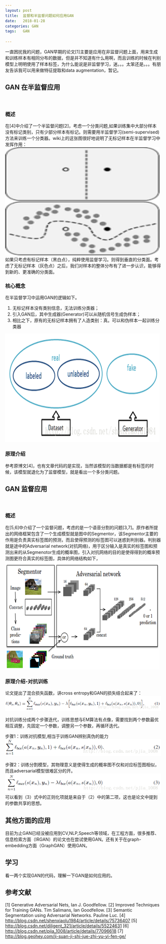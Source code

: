 ```yaml
---
layout:	post
title:	监督和半监督问题如何应用GAN
date:	2018-01-28
categories:	GAN
tags:	GAN

---  
```

一直困扰我的问题，GAN早期的论文[1]主要是应用在非监督问题上面，用来生成和训练样本有相同分布的数据，但是并不知道有什么用啊，而且训练的时候在判别模型上明明使用了样本标签，为什么能说是非监督学习，迷。。。太笨还是。。。有朋友告诉我可以用来做特征提取和data augmentation，暂记。

## GAN 在半监督应用　
　
### 概述

在[4]中介绍了一个半监督问题[2]，考虑一个分类问题,如果训练集中大部分样本没有标记类别，只有少部分样本有标记。则需要用半监督学习(semi-supervised)方法来训练一个分类器。wiki上的这张图很好地说明了无标记样本在半监督学习中发挥作用：
<img src="/assets/images/gan1.png" style="vertical-align: center" height = '350' width = '500'>
如果只考虑有标记样本（黑白点），纯粹使用监督学习。则得到垂直的分类面。考虑了无标记样本（灰色点）之后，我们对样本的整体分布有了进一步认识，能够得到新的、更准确的分类面。

### 核心概念

在半监督学习中运用GAN的逻辑如下。
1. 无标记样本没有类别信息，无法训练分类器；
2. 引入GAN后，其中生成器(Generator)可以从随机信号生成伪样本；
3. 相比之下，原有的无标记样本拥有了人造类别：真。可以和伪样本一起训练分类器
<img src="/assets/images/gan2.png" style="vertical-align: center" height = '350' width = '500'>

### 原理介绍
参考原博文[4]，也有文章代码的是实现，当然该模型的当数据都是有标签的时候，该模型就退化为了监督模型，就是看出一个多分类问题。

## GAN 监督应用　
　
### 概述

在[5,6]中介绍了一个监督问题，考虑的是一个语音分割的问题[3,7]。原作者所提出的网络框架包含了一个生成模型就是图中的Segmentor，该Segmentor主要的作用是负责真实标签图的预测，而且使得预测的标签图可以迷惑到判别器。判别器就是途中的Adversarial network(对抗网络)，用于区分输入是真实的标签图和预测出来的从Segmenotor生成的概率图，引入对抗网络的目的是使得得到的概率预测图更符合真实的标签图，具体的网络结构如下， 
<img src="/assets/images/gan3.png" style="vertical-align: center" height = '350' width = '500'>

### 原理介绍-对抗训练
论文提出了混合损失函数，讲cross entropy和GAN的损失结合起来了：
<img src="/assets/images/ganF1.png">

对抗训练分成两个步骤迭代，训练思想与EM算法有点像，需要找到两个参数最优相互调整，先固定一个参数，调整另一个参数，再循环迭代。　　

步骤1：训练对抗模型,相当于训练GAN辨别真伪的能力
<img src="/assets/images/ganF2.png">

步骤2：训练分割模型，其物理意义是使得生成的概率图不仅和对应标签图相似，而且adversarial模型很难区分的开。
<img src="/assets/images/ganF3.png" >
可以看到（3）式中的正则化项就是来自于（2）中的第二项，这也是论文中提到的参数共享的思想。

## 其他方面的应用

目前为止GAN已经没被应用到CV,NLP,Speech等领域，在工程方面，很多推荐、信息检索方面（IRGAN）的论文也在尝试使用GAN。还有关于在graph-embedding方面（GraphGAN）使用GAN。

## 学习
看一两个实现GAN的代码，理解一下GAN是如何应用的。

## 参考文献
[1] Generative Adversarial Nets, Ian J. Goodfellow. 
[2] Improved Techniques for Training GANs. Tim Salimans, Ian Goodfellow. 
[3] Semantic Segmentation using Adversarial Networks. Pauline Luc.
[4] http://blog.csdn.net/shenxiaolu1984/article/details/75736407
[5] http://blog.csdn.net/diligent_321/article/details/55224631
[6] http://blog.csdn.net/pjia_1008/article/details/77096618
[7] http://blog.geohey.com/ji-suan-ji-shi-jue-zhi-yu-yi-fen-ge/


